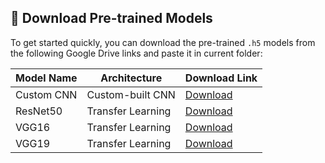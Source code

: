 ## 🔗 Download Pre-trained Models

To get started quickly, you can download the pre-trained `.h5` models from the following Google Drive links and paste it in current folder:

| **Model Name** | **Architecture**     | **Download Link** |
|----------------|----------------------|-------------------|
| Custom CNN     | Custom-built CNN     | [Download](https://drive.google.com/drive/folders/15Dh7d9g2zpmRf7nnKMXb0toMeJWt38QW?usp=sharing) |
| ResNet50       | Transfer Learning    | [Download](https://drive.google.com/drive/folders/15Dh7d9g2zpmRf7nnKMXb0toMeJWt38QW?usp=sharing) |
| VGG16          | Transfer Learning    | [Download](https://drive.google.com/drive/folders/15Dh7d9g2zpmRf7nnKMXb0toMeJWt38QW?usp=sharing) |
| VGG19          | Transfer Learning    | [Download](https://drive.google.com/drive/folders/15Dh7d9g2zpmRf7nnKMXb0toMeJWt38QW?usp=sharing) |

